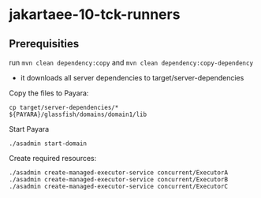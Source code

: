# jakartaee-10-tck-runners

## Prerequisities

run `mvn clean dependency:copy` and `mvn clean dependency:copy-dependency`

* it downloads all server dependencies to target/server-dependencies

Copy the files to Payara:

	cp target/server-dependencies/* ${PAYARA}/glassfish/domains/domain1/lib

Start Payara

	./asadmin start-domain

Create required resources:

	./asadmin create-managed-executor-service concurrent/ExecutorA
	./asadmin create-managed-executor-service concurrent/ExecutorB
	./asadmin create-managed-executor-service concurrent/ExecutorC

